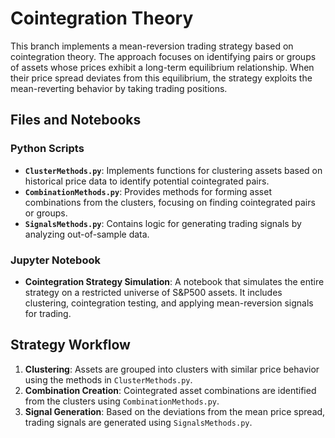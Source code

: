 # Cointegration Theory

This branch implements a mean-reversion trading strategy based on cointegration theory. The approach focuses on identifying pairs or groups of assets whose prices exhibit a long-term equilibrium relationship. When their price spread deviates from this equilibrium, the strategy exploits the mean-reverting behavior by taking trading positions.

## Files and Notebooks

### Python Scripts

- **`ClusterMethods.py`**: Implements functions for clustering assets based on historical price data to identify potential cointegrated pairs.
- **`CombinationMethods.py`**: Provides methods for forming asset combinations from the clusters, focusing on finding cointegrated pairs or groups.
- **`SignalsMethods.py`**: Contains logic for generating trading signals by analyzing out-of-sample data.

### Jupyter Notebook

- **Cointegration Strategy Simulation**: A notebook that simulates the entire strategy on a restricted universe of S&P500 assets. It includes clustering, cointegration testing, and applying mean-reversion signals for trading.

## Strategy Workflow

1. **Clustering**: Assets are grouped into clusters with similar price behavior using the methods in `ClusterMethods.py`.
2. **Combination Creation**: Cointegrated asset combinations are identified from the clusters using `CombinationMethods.py`.
3. **Signal Generation**: Based on the deviations from the mean price spread, trading signals are generated using `SignalsMethods.py`.
